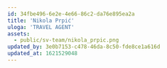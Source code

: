 ```yaml
---
id: 34fbe496-6e2e-4e66-86c2-da76e895ea2a
title: 'Nikola Prpić'
uloga: 'TRAVEL AGENT'
assets:
  - public/sv-team/nikola_prpic.png
updated_by: 3e0b7153-c478-46da-8c50-fde8ce1a616d
updated_at: 1621529048
---
```

